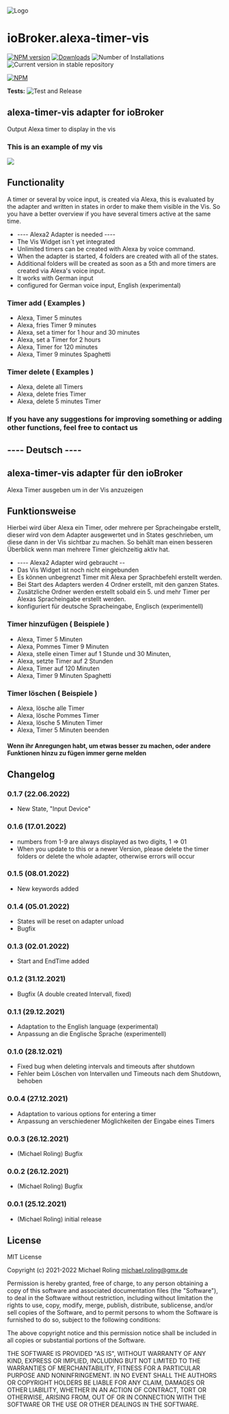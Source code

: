 ![Logo](admin/alexa-timer-vis.png)
# ioBroker.alexa-timer-vis



[![NPM version](https://img.shields.io/npm/v/iobroker.alexa-timer-vis.svg)](https://www.npmjs.com/package/iobroker.alexa-timer-vis)
[![Downloads](https://img.shields.io/npm/dm/iobroker.alexa-timer-vis.svg)](https://www.npmjs.com/package/iobroker.alexa-timer-vis)
![Number of Installations](https://iobroker.live/badges/alexa-timer-vis-installed.svg)
![Current version in stable repository](https://iobroker.live/badges/alexa-timer-vis-stable.svg)

[![NPM](https://nodei.co/npm/iobroker.alexa-timer-vis.png?downloads=true)](https://nodei.co/npm/iobroker.alexa-timer-vis/)

**Tests:** ![Test and Release](https://github.com/MiRo1310/ioBroker.alexa-timer-vis/workflows/Test%20and%20Release/badge.svg)

## alexa-timer-vis adapter for ioBroker

Output Alexa timer to display in the vis

### This is an example of my vis

![](admin/timer.png)

## Functionality

A timer or several by voice input, is created via Alexa, this is evaluated by the adapter and written in states in order to make them visible in the Vis. So you have a better overview if you have several timers active at the same time.

* ---- Alexa2 Adapter is needed ----
* The Vis Widget isn´t yet integrated
* Unlimited timers can be created with Alexa by voice command. 
* When the adapter is started, 4 folders are created with all of the states.
* Additional folders will be created as soon as a 5th and more timers are created via Alexa's voice input.
* It works with German input
* configured for German voice input, English (experimental) 

### Timer add ( Examples )

* Alexa, Timer 5 minutes
* Alexa, fries Timer 9 minutes
* Alexa, set a timer for 1 hour and 30 minutes
* Alexa, set a Timer for 2 hours
* Alexa, Timer for 120 minutes
* Alexa, Timer 9 minutes Spaghetti

### Timer delete ( Examples )

* Alexa, delete all Timers
* Alexa, delete fries Timer
* Alexa, delete 5 minutes Timer


### If you have any suggestions for improving something or adding other functions, feel free to contact us


## ---- Deutsch ----

## alexa-timer-vis adapter für den ioBroker

Alexa Timer ausgeben um in der Vis anzuzeigen

## Funktionsweise

Hierbei wird über Alexa ein Timer, oder mehrere per Spracheingabe erstellt, dieser wird von dem Adapter ausgewertet und in States geschrieben, um diese dann in der Vis sichtbar zu machen. So behält man einen besseren Überblick wenn man mehrere Timer gleichzeitig aktiv hat.

* ---- Alexa2 Adapter wird gebraucht --
* Das Vis Widget ist noch nicht eingebunden
* Es können unbegrenzt Timer mit Alexa per Sprachbefehl erstellt werden. 
* Bei Start des Adapters werden 4 Ordner erstellt, mit den ganzen States.
* Zusätzliche Ordner werden erstellt sobald ein 5. und mehr Timer per Alexas Spracheingabe erstellt werden. 
* konfiguriert für deutsche Spracheingabe, Englisch (experimentell)


### Timer hinzufügen ( Beispiele )

* Alexa, Timer 5 Minuten
* Alexa, Pommes Timer 9 Minuten
* Alexa, stelle einen Timer auf 1 Stunde und 30 Minuten,
* Alexa, setzte Timer auf 2 Stunden
* Alexa, Timer auf 120 Minuten
* Alexa, Timer 9 Minuten Spaghetti

### Timer löschen ( Beispiele )

* Alexa, lösche alle Timer
* Alexa, lösche Pommes Timer
* Alexa, lösche 5 Minuten Timer
* Alexa, Timer 5 Minuten beenden


#### Wenn ihr Anregungen habt, um etwas besser zu machen, oder andere Funktionen hinzu zu fügen immer gerne melden






## Changelog
### 0.1.7 (22.06.2022)
* New State, "Input Device"
### 0.1.6 (17.01.2022)
* numbers from 1-9 are always displayed as two digits, 1 => 01
* When you update to this or a newer Version, please delete the timer folders or delete the whole adapter, otherwise errors will occur
### 0.1.5 (08.01.2022)
* New keywords added
### 0.1.4 (05.01.2022)
* States will be reset on adapter unload
* Bugfix
### 0.1.3 (02.01.2022)
* Start and EndTime added
### 0.1.2 (31.12.2021)
* Bugfix (A double created Intervall, fixed)
### 0.1.1 (29.12.2021)
* Adaptation to the English language (experimental)
* Anpassung an die Englische Sprache (experimentell)
### 0.1.0 (28.12.021)
* Fixed bug when deleting intervals and timeouts after shutdown
* Fehler beim Löschen von Intervallen und Timeouts nach dem Shutdown, behoben
### 0.0.4 (27.12.2021)
* Adaptation to various options for entering a timer
* Anpassung an verschiedener Möglichkeiten der Eingabe eines Timers
### 0.0.3 (26.12.2021)
* (Michael Roling) Bugfix
### 0.0.2 (26.12.2021)
* (Michael Roling) Bugfix
### 0.0.1 (25.12.2021)
* (Michael Roling) initial release

## License
MIT License

Copyright (c) 2021-2022 Michael Roling <michael.roling@gmx.de>

Permission is hereby granted, free of charge, to any person obtaining a copy
of this software and associated documentation files (the "Software"), to deal
in the Software without restriction, including without limitation the rights
to use, copy, modify, merge, publish, distribute, sublicense, and/or sell
copies of the Software, and to permit persons to whom the Software is
furnished to do so, subject to the following conditions:

The above copyright notice and this permission notice shall be included in all
copies or substantial portions of the Software.

THE SOFTWARE IS PROVIDED "AS IS", WITHOUT WARRANTY OF ANY KIND, EXPRESS OR
IMPLIED, INCLUDING BUT NOT LIMITED TO THE WARRANTIES OF MERCHANTABILITY,
FITNESS FOR A PARTICULAR PURPOSE AND NONINFRINGEMENT. IN NO EVENT SHALL THE
AUTHORS OR COPYRIGHT HOLDERS BE LIABLE FOR ANY CLAIM, DAMAGES OR OTHER
LIABILITY, WHETHER IN AN ACTION OF CONTRACT, TORT OR OTHERWISE, ARISING FROM,
OUT OF OR IN CONNECTION WITH THE SOFTWARE OR THE USE OR OTHER DEALINGS IN THE
SOFTWARE.